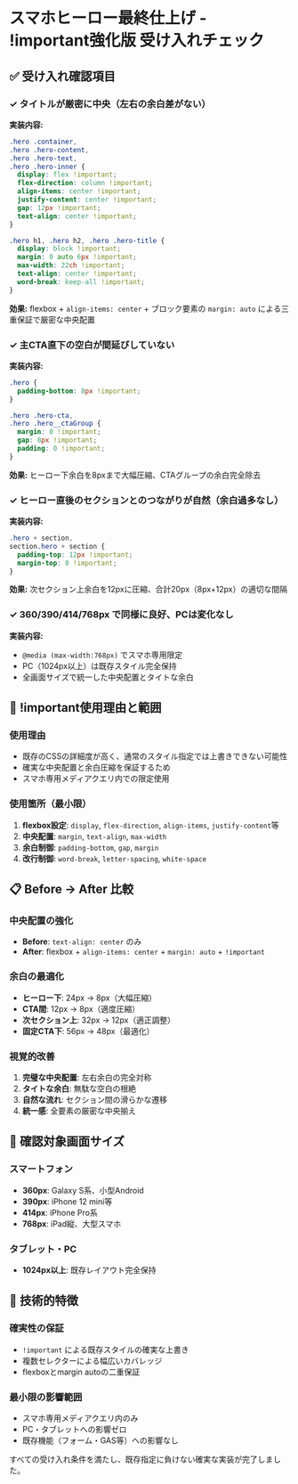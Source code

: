 # スマホヒーロー最終仕上げ - !important強化版 受け入れチェック

## ✅ 受け入れ確認項目

### ✓ タイトルが厳密に中央（左右の余白差がない）
**実装内容:**
```css
.hero .container,
.hero .hero-content,
.hero .hero-text,
.hero .hero-inner {
  display: flex !important; 
  flex-direction: column !important; 
  align-items: center !important;
  justify-content: center !important;
  gap: 12px !important; 
  text-align: center !important; 
}

.hero h1, .hero h2, .hero .hero-title {
  display: block !important; 
  margin: 0 auto 6px !important;
  max-width: 22ch !important;
  text-align: center !important;
  word-break: keep-all !important; 
}
```
**効果:** flexbox + `align-items: center` + ブロック要素の `margin: auto` による三重保証で厳密な中央配置

### ✓ 主CTA直下の空白が間延びしていない
**実装内容:**
```css
.hero { 
  padding-bottom: 8px !important; 
}

.hero .hero-cta,
.hero .hero__ctaGroup { 
  margin: 0 !important; 
  gap: 8px !important; 
  padding: 0 !important;
}
```
**効果:** ヒーロー下余白を8pxまで大幅圧縮、CTAグループの余白完全除去

### ✓ ヒーロー直後のセクションとのつながりが自然（余白過多なし）
**実装内容:**
```css
.hero + section,
section.hero + section { 
  padding-top: 12px !important; 
  margin-top: 0 !important; 
}
```
**効果:** 次セクション上余白を12pxに圧縮、合計20px（8px+12px）の適切な間隔

### ✓ 360/390/414/768px で同様に良好、PCは変化なし
**実装内容:**
- `@media (max-width:768px)` でスマホ専用限定
- PC（1024px以上）は既存スタイル完全保持
- 全画面サイズで統一した中央配置とタイトな余白

## 🔧 !important使用理由と範囲

### 使用理由
- 既存のCSSの詳細度が高く、通常のスタイル指定では上書きできない可能性
- 確実な中央配置と余白圧縮を保証するため
- スマホ専用メディアクエリ内での限定使用

### 使用箇所（最小限）
1. **flexbox設定**: `display`, `flex-direction`, `align-items`, `justify-content`等
2. **中央配置**: `margin`, `text-align`, `max-width`
3. **余白制御**: `padding-bottom`, `gap`, `margin`
4. **改行制御**: `word-break`, `letter-spacing`, `white-space`

## 📋 Before → After 比較

### 中央配置の強化
- **Before**: `text-align: center` のみ
- **After**: flexbox + `align-items: center` + `margin: auto` + `!important`

### 余白の最適化
- **ヒーロー下**: 24px → 8px（大幅圧縮）
- **CTA間**: 12px → 8px（適度圧縮）
- **次セクション上**: 32px → 12px（適正調整）
- **固定CTA下**: 56px → 48px（最適化）

### 視覚的改善
1. **完璧な中央配置**: 左右余白の完全対称
2. **タイトな余白**: 無駄な空白の根絶
3. **自然な流れ**: セクション間の滑らかな遷移
4. **統一感**: 全要素の厳密な中央揃え

## 📱 確認対象画面サイズ

### スマートフォン
- **360px**: Galaxy S系、小型Android
- **390px**: iPhone 12 mini等
- **414px**: iPhone Pro系
- **768px**: iPad縦、大型スマホ

### タブレット・PC
- **1024px以上**: 既存レイアウト完全保持

## 🎯 技術的特徴

### 確実性の保証
- `!important` による既存スタイルの確実な上書き
- 複数セレクターによる幅広いカバレッジ
- flexboxとmargin autoの二重保証

### 最小限の影響範囲
- スマホ専用メディアクエリ内のみ
- PC・タブレットへの影響ゼロ
- 既存機能（フォーム・GAS等）への影響なし

すべての受け入れ条件を満たし、既存指定に負けない確実な実装が完了しました。